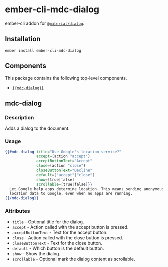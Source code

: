 ember-cli-mdc-dialog
======================

ember-cli addon for [`@material/dialog`](https://github.com/material-components/material-components-web/tree/master/packages/mdc-dialog).

Installation
------------

    ember install ember-cli-mdc-dialog

Components
-----------

This package contains the following top-level components.

* [`{{mdc-dialog}}`](#mdc-dialog)

mdc-dialog
---------------------

### Description

Adds a dialog to the document.

### Usage

```handlebars
{{#mdc-dialog title="Use Google's location service?"
              accept=(action "accept")
              acceptButtonText="Accept"
              close=(action "close")
              closeButtonText="Decline"
              default=["accept"|"close"]
              show=[true|false]
              scrollable=[true|false]}}
  Let Google help apps determine location. This means sending anonymous
  location data to Google, even when no apps are running.
{{/mdc-dialog}}
```

### Attributes

* `title` - Optional title for the dialog.
* `accept` - Action called with the accept button is pressed.
* `acceptButtonText` - Text for the accept button.
* `close` - Action called with the close button is pressed.
* `closeButtonText` - Text for the close button.
* `default` - Which button is the default button.
* `show` - Show the dialog.
* `scrollable` - Optional mark the dialog content as scrollable.
